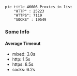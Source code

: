 
```mermaid
pie title 46606 Proxies in list
    "HTTP" : 25223
    "HTTPS": 7119
    "SOCKS" : 19549
```

### Some Info
#### Average Timeout

- mixed: 3.0s
- http: 1.5s
- https: 8.5s
- socks: 6.2s